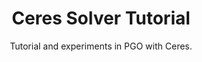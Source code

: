 ---
layout: doc
title: "Ceres Solver Tutorial"
subtitle: "Tutorial and experiments in PGO with Ceres."
featured_image: /images/projects/pgo.png
active: true
---